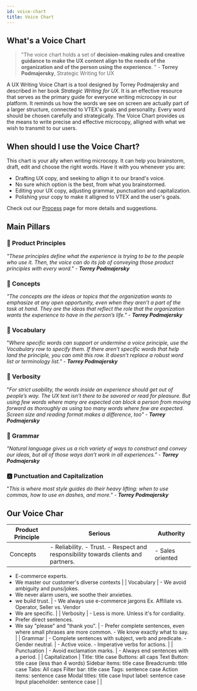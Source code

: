 ```yaml
---
id: voice-chart
title: Voice Chart
---
```


## What's a Voice Chart

> "The voice chart holds a set of **decision-making rules and creative guidance to make the UX content align to the needs of the organization and of the person using the experience**. " - **Torrey Podmajersky**, Strategic Writing for UX

A UX Writing Voice Chart is a tool designed by Torrey Podmajersky and described in her book *Strategic Writing for UX*. It is an effective resource that serves as the primary guide for everyone writing microcopy in our platform. It reminds us how the words we see on screen are actually part of a larger structure, connected to VTEX's goals and personality. Every word should be chosen carefully and strategically. The Voice Chart provides us the means to write precise and effective microcopy, alligned with what we wish to transmit to our users. 

## When should I use the Voice Chart?

This chart is your ally when writing microcopy. It can help you brainstorm, draft, edit and choose the right words. Have it with you whenever you are:
- Drafting UX copy, and seeking to allign it to our brand's voice.   
- No sure which option is the best, from what you brainstormed.    
- Editing your UX copy, adjusting grammar, punctuation and capitalization.  
- Polishing your copy to make it alligned to VTEX and the user's goals.  

Check out our [Process]() page for more details and suggestions. 


## Main Pillars

### 🧭 Product Principles

*"These principles define what the experience is trying to be to the people who use it. Then, the voice can do its job of conveying those product principles with every word." - **Torrey Podmajersky***

### 🎯 Concepts

*"The concepts are the ideas or topics that the organization wants to emphasize at any open opportunity, even when they aren’t a part of the task at hand. They are the ideas that reflect the role that the organization wants the experience to have in the person’s life." - **Torrey Podmajersky***

### 📖 Vocabulary

"*Where specific words can support or undermine a voice principle, use the Vocabulary row to specify them. If there aren’t specific words that help land the principle, you can omit this row. It doesn’t replace a robust word list or terminology list." - **Torrey Podmajersky***

### 💬 Verbosity

"*For strict usability, the words inside an experience should get out of people’s way. The UX text isn’t there to be savored or read for pleasure. But using few words where many are expected can block a person from moving forward as thoroughly as using too many words where few are expected. Screen size and reading format makes a difference, too" - **Torrey Podmajersky*** 

### 📝 Grammar

*"Natural language gives us a rich variety of ways to construct and convey our ideas, but all of those ways don’t work in all experiences." -* ***Torrey Podmajersky*** 

### 🅰️ Punctuation and Capitalization

"*This is where most style guides do their heavy lifting: when to use commas, how to use en dashes, and more." - **Torrey Podmajersky***


## Our Voice Char



| Product Principle  | Serious                                                                                                                                                                                                                                                                                                     | Authority                                                                                              |
|--------------------|-------------------------------------------------------------------------------------------------------------------------------------------------------------------------------------------------------------------------------------------------------------------------------------------------------------|--------------------------------------------------------------------------------------------------------|
| Concepts           | - Reliability.  - Trust.  - Respect and responsibility towards clients and partners.                                                                                                                                                                                                                        | - Sales oriented
- E-commerce experts. 
- We master our customer's diverse contexts                     |
| Vocabulary         | - We avoid ambiguity and puns/jokes.  
- We never alarm users, we soothe their anxieties.  
- we build trust.                                                                                                                                                                                                 | - We always use e-commerce jargons  Ex. Affiliate vs. Operator, Seller vs. Vendor 
- We are specific.   |
| Verbosity          | - Less is more. Unless it's for cordiality. 
- Prefer direct sentences.  
- We say "please" and "thank you".                                                                                                                                                                                                  | - Prefer complete sentences, even where small phrases are more common.  - We know exactly what to say. |
| Grammar            | - Complete sentences with subject, verb and predicate. - Gender neutral.                                                                                                                                                                                                                                    | - Active voice. - Imperative verbs for actions.                                                        |
| Punctuation        | - Avoid exclamation marks.                                                                                                                                                                                                                                                                                  | - Always end sentences with a period.                                                                  |
| Capitalization     | Title: title case Buttons: all caps Text Button: title case (less than 4 words) Sidebar items: title case Breadcrumb: title case Tabs: All caps Filter bar: title case Tags: sentence case Action items: sentence case Modal titles: title case Input label: sentence case Input placeholder: sentence case |                                                                                                        |
